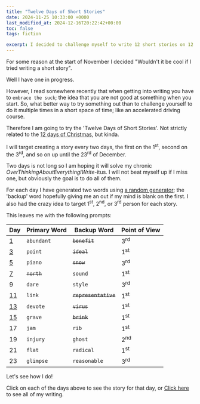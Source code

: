 ```yaml
---
title: "Twelve Days of Short Stories"
date: 2024-11-25 10:33:00 +0000
last_modified_at: 2024-12-16T20:22:42+00:00
toc: false
tags: fiction

excerpt: I decided to challenge myself to write 12 short stories on 12 random prompts
---
```


For some reason at the start of November I decided "Wouldn't it be cool if I tried writing a short story".

Well I have one in progress.

However, I read somewhere recently that when getting into writing you have to `embrace the suck`; the idea that you are not good at something when you start.
So, what better way to try something out than to challenge yourself to do it multiple times in a short space of time; like an accelerated driving course.

Therefore I am going to try the 'Twelve Days of Short Stories'.
Not strictly related to the [12 days of Christmas](https://en.wikipedia.org/wiki/Twelve_Days_of_Christmas), but kinda.

I will target creating a story every two days, the first on the 1<sup>st</sup>, second on the 3<sup>rd</sup>, and so on up until the 23<sup>rd</sup> of December.

Two days is not long so I am hoping it will solve my chronic _OverThinkingAboutEverythingIWrite_-itus.
I will not beat myself up if I miss one, but obviously the goal is to do all of them.

For each day I have generated two words using [a random generator](https://randomwordgenerator.com/); the 'backup' word hopefully giving me an out if my mind is blank on the first.
I also had the crazy idea to target 1<sup>st</sup>, 2<sup>nd</sup>, or 3<sup>rd</sup> person for each story.

This leaves me with the following prompts:

| Day                                             | Primary Word | Backup Word          | Point of View  |
|-------------------------------------------------|--------------|----------------------|----------------|
| [1](2024-12-01-12-days-of-short-stories-1.md)   | `abundant`   | ~~`benefit`~~        | 3<sup>rd</sup> |
| [3](2024-12-03-12-days-of-short-stories-3.md)   | `point`      | ~~`ideal`~~          | 1<sup>st</sup> |
| [5](2024-12-04-12-days-of-short-stories-5.md)   | `piano`      | ~~`snow`~~           | 3<sup>rd</sup> |
| [7](2024-12-07-12-days-of-short-stories-7.md)   | ~~`north`~~  | `sound`              | 1<sup>st</sup> |
| 9                                               | `dare`       | `style`              | 3<sup>rd</sup> |
| [11](2024-12-11-12-days-of-short-stories-11.md) | `link`       | ~~`representative`~~ | 1<sup>st</sup> |
| [13](2024-12-13-12-days-of-short-stories-13.md) | `devote`     | ~~`virus`~~          | 1<sup>st</sup> |
| [15](2024-12-16-12-days-of-short-stories-15.md) | `grave`      | ~~`brink`~~          | 1<sup>st</sup> |
| 17                                              | `jam`        | `rib`                | 1<sup>st</sup> |
| 19                                              | `injury`     | `ghost`              | 2<sup>nd</sup> |
| 21                                              | `flat`       | `radical`            | 1<sup>st</sup> |
| 23                                              | `glimpse`    | `reasonable`         | 3<sup>rd</sup> |

Let's see how I do!

Click on each of the days above to see the story for that day, or [Click here](../_pages/tag-archive.md#fiction) to see all of my writing.
